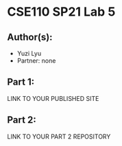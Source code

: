 # CSE110 SP21 Lab 5

## Author(s):
- Yuzi Lyu
- Partner: none

## Part 1:

LINK TO YOUR PUBLISHED SITE

## Part 2:

LINK TO YOUR PART 2 REPOSITORY